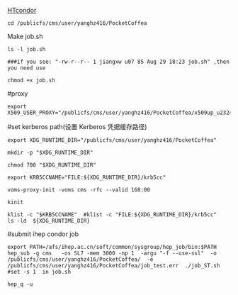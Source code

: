 
[HTcondor](http://afsapply.ihep.ac.cn/cchelp/zh/local-cluster/jobs/HTCondor/)

```
cd /publicfs/cms/user/yanghz416/PocketCoffea
```
Make job.sh
```
ls -l job.sh

###if you see: "-rw-r--r-- 1 jiangxw u07 85 Aug 29 18:23 job.sh" ,then you need use 

chmod +x job.sh
```
#proxy
```
export X509_USER_PROXY="/publicfs/cms/user/yanghz416/PocketCoffea/x509up_u23240"
```
#set kerberos path(设置 Kerberos 凭据缓存路径)
```
export XDG_RUNTIME_DIR="/publicfs/cms/user/yanghz416/PocketCoffea"

mkdir -p "$XDG_RUNTIME_DIR"

chmod 700 "$XDG_RUNTIME_DIR"

export KRB5CCNAME="FILE:${XDG_RUNTIME_DIR}/krb5cc"

voms-proxy-init -voms cms -rfc --valid 168:00

kinit

klist -c "$KRB5CCNAME"  #klist -c "FILE:${XDG_RUNTIME_DIR}/krb5cc"
ls -ld  ${XDG_RUNTIME_DIR}
```
#submit ihep condor job
```
export PATH=/afs/ihep.ac.cn/soft/common/sysgroup/hep_job/bin:$PATH
hep_sub -g cms   -os SL7 -mem 3000 -np 1  -argu "-f --use-ssl"  -o /publicfs/cms/user/yanghz416/PocketCoffea/  -e /publicfs/cms/user/yanghz416/PocketCoffea/job_test.err  ./job_ST.sh  #set -s 1  in job.sh

hep_q -u
```
